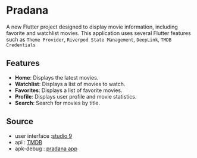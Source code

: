 # Pradana

A new Flutter project designed to display movie information, including favorite and watchlist movies. This application uses several Flutter features such as `Theme Provider`, `Riverpod State Management`, `DeepLink`, `TMDB Credentials`
## Features

- **Home**: Displays the latest movies.
- **Watchlist**: Displays a list of movies to watch.
- **Favorites**: Displays a list of favorite movies.
- **Profile**: Displays user profile and movie statistics.
- **Search**: Search for movies by title.


## Source
- user interface :[studio 9](https://www.figma.com/community/file/1153774347896829482)
- api : [TMDB](https://developer.themoviedb.org/reference/intro/getting-started)
- apk-debug : [pradana app](https://drive.google.com/file/d/14xakZlywbqRFTQ55_CajKf-GcXY-VpNU/view?usp=sharing)
